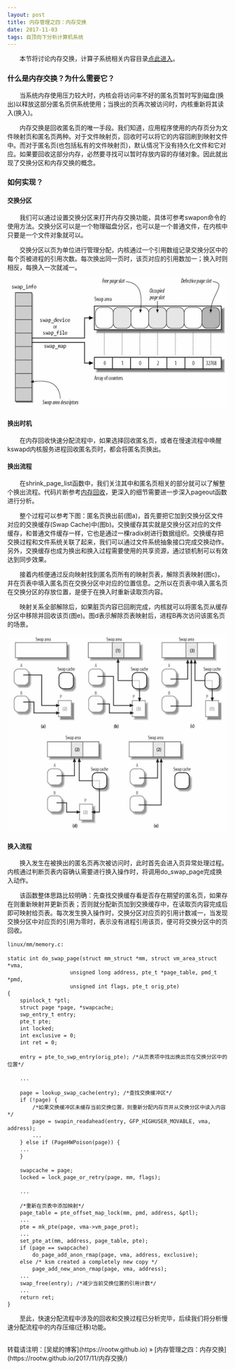 ```yaml
---
layout: post
title: 内存管理之四：内存交换
date: 2017-11-03 
tags: 自顶向下分析计算机系统
---
```


&emsp;&emsp;本节将讨论内存交换，计算子系统相关内容目录[点此进入](https://rootw.github.io/2017/02/计算子系统/)。

### 什么是内存交换？为什么需要它？

&emsp;&emsp;当系统内存使用压力较大时，内核会将访问率不好的匿名页暂时写到磁盘(换出)以释放这部分匿名页供系统使用；当换出的页再次被访问时，内核重新将其读入(换入)。

&emsp;&emsp;内存交换是回收匿名页的唯一手段。我们知道，应用程序使用的内存页分为文件映射页和匿名页两种。对于文件映射页，回收时可以将它的内容回刷到映射文件中。而对于匿名页(也包括私有的文件映射页)，默认情况下没有持久化文件和它对应。如果要回收这部分内存，必然要寻找可以暂时存放内容的存储对象。因此就出现了交换分区和内存交换的概念。

### 如何实现？

#### **交换分区**

&emsp;&emsp;我们可以通过设置交换分区来打开内存交换功能，具体可参考swapon命令的使用方法。交换分区可以是一个物理磁盘分区，也可以是一个普通文件，在内核中只要是一个文件对象就可以。

&emsp;&emsp;交换分区以页为单位进行管理分配，内核通过一个引用数组记录交换分区中的每个页被进程的引用次数。每次换出同一页时，该页对应的引用数加一；换入时则相反，每换入一次就减一。

<div align="center">
<img src="/images/posts/i440fx/memory4_0.jpg" height="300" width="500">  
</div> 

#### **换出时机**

&emsp;&emsp;在内存回收快速分配流程中，如果选择回收匿名页，或者在慢速流程中唤醒kswapd内核服务进程回收匿名页时，都会将匿名页换出。

#### **换出流程**

&emsp;&emsp;在shrink_page_list函数中，我们关注其中和匿名页相关的部分就可以了解整个换出流程。代码片断参考[内存回收](https://rootw.github.io/2017/10/内存回收/)，更深入的细节需要进一步深入pageout函数进行分析。

&emsp;&emsp;整个过程可以参考下图：匿名页换出前(图a)，首先要把它加到交换分区文件对应的交换缓存(Swap Cache)中(图b)。交换缓存其实就是交换分区对应的文件缓存，和普通文件缓存一样，它也是通过一棵radix树进行数据组织。交换缓存把交换过程和文件系统关联了起来，我们可以通过文件系统抽象接口完成交换动作。另外，交换缓存也成为换出和换入过程需要使用的共享资源，通过锁机制可以有效达到同步效果。

&emsp;&emsp;接着内核便通过反向映射找到匿名页所有的映射页表，解除页表映射(图c)，并在页表中填入匿名页在交换分区中对应的位置信息。之所以在页表中填入匿名页在交换分区的存放位置，是便于在换入时重新读取页内容。

&emsp;&emsp;映射关系全部解除后，如果脏页内容已回刷完成，内核就可以将匿名页从缓存分区中移除并回收该页(图e)。图d表示解除页表映射后，进程B再次访问该匿名页的场景。

<div align="center">
<img src="/images/posts/i440fx/memory4_1.jpg" height="450" width="500">  
</div> 

#### **换入流程**

&emsp;&emsp;换入发生在被换出的匿名页再次被访问时，此时首先会进入页异常处理过程。内核通过判断页表内容确认需要进行换入操作时，将调用do_swap_page完成换入动作。

&emsp;&emsp;该函数整体思路比较明确：先查找交换缓存看是否存在期望的匿名页，如果存在则重新映射并更新页表；否则就分配新页加到交换缓存中，在读取页内容完成后即可映射给页表。每次发生换入操作时，交换分区对应页的引用计数减一，当发现交换分区中对应页的引用为零时，表示没有进程引用该页，便可将交换分区中的页回收。

```
linux/mm/memory.c:

static int do_swap_page(struct mm_struct *mm, struct vm_area_struct *vma,
                    unsigned long address, pte_t *page_table, pmd_t *pmd,
                    unsigned int flags, pte_t orig_pte)
{
    spinlock_t *ptl;
    struct page *page, *swapcache;
    swp_entry_t entry;
    pte_t pte;
    int locked;
    int exclusive = 0;
    int ret = 0;

    entry = pte_to_swp_entry(orig_pte); /*从页表项中找出换出页在交换分区中的位置*/
    
    ...

    page = lookup_swap_cache(entry); /*查找交换缓冲区*/
    if (!page) {
        /*如果交换缓冲区未缓存当前交换位置，则重新分配内存页并从交换分区中读入内容*/
        page = swapin_readahead(entry, GFP_HIGHUSER_MOVABLE, vma, address);
        ...
    } else if (PageHWPoison(page)) {
    ...
    }

    swapcache = page;
    locked = lock_page_or_retry(page, mm, flags);

    ...

    /*重新在页表中添加映射*/
    page_table = pte_offset_map_lock(mm, pmd, address, &ptl);
    ...
    pte = mk_pte(page, vma->vm_page_prot);
    ...
    set_pte_at(mm, address, page_table, pte);
    if (page == swapcache)
        do_page_add_anon_rmap(page, vma, address, exclusive);
    else /* ksm created a completely new copy */
        page_add_new_anon_rmap(page, vma, address);
    ...
    swap_free(entry); /*减少当前交换位置的引用计数*/
    ...
    return ret;
}
```

&emsp;&emsp;至此，快速分配流程中涉及的回收和交换过程已分析完毕，后续我们将分析慢速分配流程中的内存压缩(迁移)功能。

<br>
转载请注明：[吴斌的博客](https://rootw.github.io) » [内存管理之四：内存交换](https://rootw.github.io/2017/11/内存交换/) 
